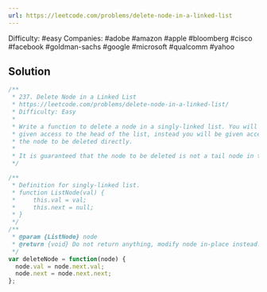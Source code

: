 ```yaml
---
url: https://leetcode.com/problems/delete-node-in-a-linked-list
---
```


Difficulty: #easy
Companies: #adobe #amazon #apple #bloomberg #cisco #facebook #goldman-sachs #google #microsoft #qualcomm #yahoo

## Solution

```javascript
/**
 * 237. Delete Node in a Linked List
 * https://leetcode.com/problems/delete-node-in-a-linked-list/
 * Difficulty: Easy
 *
 * Write a function to delete a node in a singly-linked list. You will not be
 * given access to the head of the list, instead you will be given access to
 * the node to be deleted directly.
 *
 * It is guaranteed that the node to be deleted is not a tail node in the list.
 */

/**
 * Definition for singly-linked list.
 * function ListNode(val) {
 *     this.val = val;
 *     this.next = null;
 * }
 */
/**
 * @param {ListNode} node
 * @return {void} Do not return anything, modify node in-place instead.
 */
var deleteNode = function(node) {
  node.val = node.next.val;
  node.next = node.next.next;
};

```
